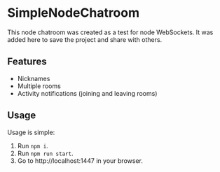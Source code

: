 # SimpleNodeChatroom

This node chatroom was created as a test for node WebSockets. It was added here to save the project and share with others.

## Features

* Nicknames
* Multiple rooms
* Activity notifications (joining and leaving rooms)

## Usage

Usage is simple:

1. Run `npm i`.
1. Run `npm run start`.
1. Go to http://localhost:1447 in your browser.
